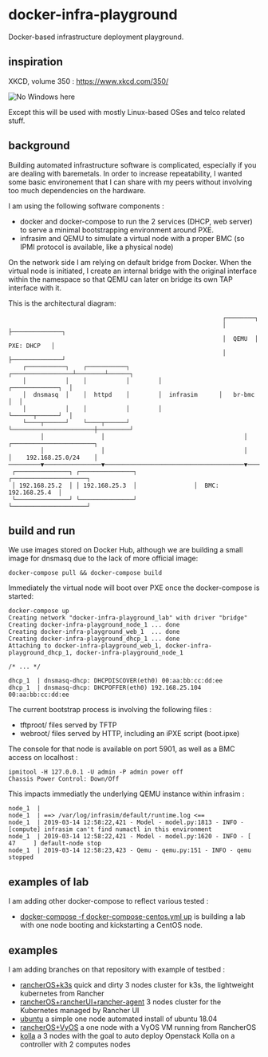# docker-infra-playground
Docker-based infrastructure deployment playground. 


## inspiration 

XKCD, volume 350 : https://www.xkcd.com/350/

![No Windows here](https://imgs.xkcd.com/comics/network.png)

Except this will be used with mostly Linux-based OSes and telco related stuff.

## background

Building automated infrastructure software is complicated, especially if you are dealing with baremetals. In order to increase repeatability, I wanted some basic environement that I can share with my peers without involving too much dependencies on the hardware.

I am using the following software components :
 * docker and docker-compose to run the 2 services (DHCP, web server) to serve a minimal bootstrapping environment around PXE. 
 * infrasim and QEMU to simulate a virtual node with a proper BMC (so IPMI protocol is available, like a physical node)

On the network side I am relying on default bridge from Docker. When the virtual node is initiated, I create an internal bridge with the original interface within the namespace so that QEMU can later on bridge its own TAP interface with it. 

This is the architectural diagram:
```
                                                            ┌────────┐                                           
                                                            │        ├──────────────┐                            
                                                            │  QEMU  │  PXE: DHCP   │                            
                                                            │        ├──────────────┘                            
    ┌───────────┐    ┌───────────┐        ┌─────────────────┴────────┴──────┐                                    
    │           │    │           │        │                ┌─────────────┐  │                                    
    │  dnsmasq  │    │  httpd    │        │  infrasim      │   br-bmc    │  │                                    
    │           │    │           │        │                └──────┬──────┘  │                                    
    └────┬──────┘    └────┬──────┘        └───────────────────────┼─────────┘                                    
         │                │                                       │                  ┌───────────────────────┐   
         │                │                                       │                  │    192.168.25.0/24    │   
─────────▼────────────────▼───────────────────────────────────────▼──────────────────┴───────────────────────┴──▶
 ┌───────────────┐ ┌───────────────┐                ┌─────────────────────┐                                      
 │ 192.168.25.2  │ │ 192.168.25.3  │                │  BMC: 192.168.25.4  │                                      
 └───────────────┘ └───────────────┘                └─────────────────────┘                                      
```

## build and run

We use images stored on Docker Hub, although we are building a small image for dnsmasq due to the lack of more official image:
```
docker-compose pull && docker-compose build
```

Immediately the virtual node will boot over PXE once the docker-compose is started: 
```
docker-compose up
Creating network "docker-infra-playground_lab" with driver "bridge"
Creating docker-infra-playground_node_1 ... done
Creating docker-infra-playground_web_1  ... done
Creating docker-infra-playground_dhcp_1 ... done
Attaching to docker-infra-playground_web_1, docker-infra-playground_dhcp_1, docker-infra-playground_node_1

/* ... */ 

dhcp_1  | dnsmasq-dhcp: DHCPDISCOVER(eth0) 00:aa:bb:cc:dd:ee
dhcp_1  | dnsmasq-dhcp: DHCPOFFER(eth0) 192.168.25.104 00:aa:bb:cc:dd:ee
```

The current bootstrap process is involving the following files : 
 * tftproot/ files served by TFTP
 * webroot/ files served by HTTP, including an iPXE script (boot.ipxe)

The console for that node is available on port 5901, as well as a BMC access on localhost : 

```
ipmitool -H 127.0.0.1 -U admin -P admin power off
Chassis Power Control: Down/Off
```

This impacts immediatly the underlying QEMU instance within infrasim : 
```
node_1  |
node_1  | ==> /var/log/infrasim/default/runtime.log <==
node_1  | 2019-03-14 12:58:22,421 - Model - model.py:1813 - INFO - [compute] infrasim can't find numactl in this environment
node_1  | 2019-03-14 12:58:22,421 - Model - model.py:1620 - INFO - [ 47     ] default-node stop
node_1  | 2019-03-14 12:58:23,423 - Qemu - qemu.py:151 - INFO - qemu stopped
```

## examples of lab 

I am adding other docker-compose to reflect various tested :
 * [docker-compose -f docker-compose-centos.yml up](./docker-compose-centos.yml) is building a lab with one node booting and kickstarting a CentOS node.

## examples

I am adding branches on that repository with example of testbed :
 * [rancherOS+k3s](https://github.com/ravens/docker-infra-playground/tree/rancheros) quick and dirty 3 nodes cluster for k3s, the lightweight kubernetes from Rancher
 * [rancherOS+rancherUI+rancher-agent](https://github.com/ravens/docker-infra-playground/tree/rancheros-rancher) 3 nodes cluster for the Kubernetes managed by Rancher UI
 * [ubuntu](https://github.com/ravens/docker-infra-playground/tree/ubuntu) a simple one node automated install of ubuntu 18.04
 * [rancherOS+VyOS](https://github.com/ravens/docker-infra-playground/tree/rancheros-vcpe) a one node with a VyOS VM running from RancherOS
 * [kolla](https://github.com/ravens/docker-infra-playground/tree/kolla) a 3 nodes with the goal to auto deploy Openstack Kolla on a controller with 2 computes nodes
